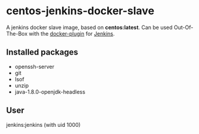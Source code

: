 # centos-jenkins-docker-slave

A jenkins docker slave image, based on **centos:latest**.
Can be used Out-Of-The-Box with the [docker-plugin](https://wiki.jenkins-ci.org/display/JENKINS/Docker+Plugin "docker-plugin") for [Jenkins](https://jenkins-ci.org/ "Jenkins CI Server").

## Installed packages ##

* openssh-server
* git
* lsof
* unzip
* java-1.8.0-openjdk-headless 

## User ##
jenkins:jenkins (with uid 1000)

